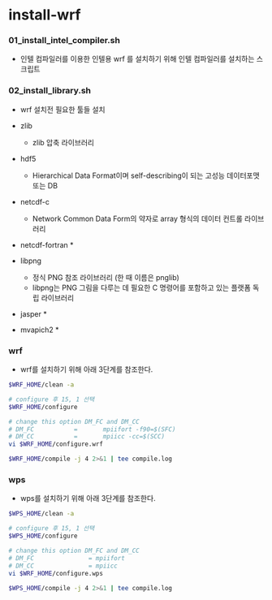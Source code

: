 # install-wrf


### 01_install_intel_compiler.sh
* 인텔 컴파일러를 이용한 인텔용 wrf 를 설치하기 위해 인텔 컴파일러를 설치하는 스크립트

### 02_install_library.sh
* wrf 설치전 필요한 툴들 설치

* zlib
  * zlib 압축 라이브러리
* hdf5
  * Hierarchical Data Format이며 self-describing이 되는 고성능 데이터포맷 또는 DB
* netcdf-c
  * Network Common Data Form의 약자로 array 형식의 데이터 컨트롤 라이브러리
* netcdf-fortran
  * 
* libpng
  * 정식 PNG 참조 라이브러리
    (한 때 이름은 pnglib)
  * libpng는 PNG 그림을 다루는 데 필요한 C 명령어를 포함하고 있는 플랫폼 독립 라이브러리
* jasper
  * 
* mvapich2
  *


### wrf
* wrf를 설치하기 위해 아래 3단계를 참조한다.
``` bash
$WRF_HOME/clean -a

# configure 후 15, 1 선택
$WRF_HOME/configure 

# change this option DM_FC and DM_CC 
# DM_FC           =       mpiifort -f90=$(SFC)
# DM_CC           =       mpiicc -cc=$(SCC)
vi $WRF_HOME/configure.wrf

$WRF_HOME/compile -j 4 2>&1 | tee compile.log 
```


### wps
* wps를 설치하기 위해 아래 3단계를 참조한다.
``` bash
$WPS_HOME/clean -a

# configure 후 15, 1 선택
$WPS_HOME/configure 

# change this option DM_FC and DM_CC 
# DM_FC               = mpiifort
# DM_CC               = mpiicc
vi $WRF_HOME/configure.wps

$WPS_HOME/compile -j 4 2>&1 | tee compile.log 
```
